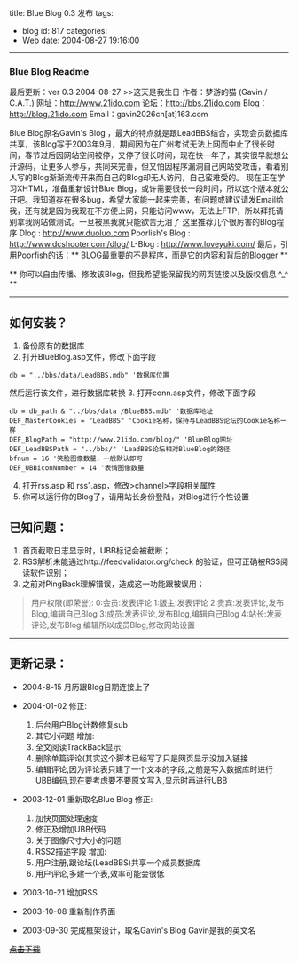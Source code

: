 title: Blue Blog 0.3 发布
tags:
  - blog
id: 817
categories:
  - Web
date: 2004-08-27 19:16:00
---
### Blue Blog Readme
最后更新：ver 0.3   2004-08-27 >>这天是我生日
作者：梦游的猫 (Gavin / C.A.T.)
网址：http://www.21ido.com
论坛：http://bbs.21ido.com
Blog：http://blog.21ido.com
Email：gavin2026cn[at]163.com

Blue Blog原名Gavin's Blog ，最大的特点就是跟LeadBBS结合，实现会员数据库共享，该Blog写于2003年9月，期间因为在广州考试无法上网而中止了很长时间，春节过后因网站空间被停，又停了很长时间，现在快一年了，其实很早就想公开源码，让更多人参与，共同来完善，但又怕因程序漏洞自己网站受攻击，看着别人写的Blog渐渐流传开来而自己的Blog却无人访问，自己蛮难受的。
现在正在学习XHTML，准备重新设计Blue Blog，或许需要很长一段时间，所以这个版本就公开吧。我知道存在很多bug，希望大家能一起来完善，有问题或建议请发Email给我，还有就是因为我现在不方便上网，只能访问www，无法上FTP，所以拜托请别拿我网站做测试。一旦被黑我就只能欲苦无泪了
这里推荐几个很厉害的Blog程序
Dlog : http://www.duoluo.com
Poorlish's Blog : http://www.dcshooter.com/dlog/
L-Blog : http://www.loveyuki.com/
最后，引用Poorfish的话：** BLOG最重要的不是程序，而是它的内容和背后的Blogger **

** 你可以自由传播、修改该Blog，但我希望能保留我的网页链接以及版权信息 ^_^ **
<!--more-->
---

## 如何安装？
1. 备份原有的数据库
2. 打开BlueBlog.asp文件，修改下面字段
```vbs
db = "../bbs/data/LeadBBS.mdb" '数据库位置
```
然后运行该文件，进行数据库转换
3. 打开conn.asp文件，修改下面字段
```vbs
db = db_path & "../bbs/data /BlueBBS.mdb" '数据库地址
DEF_MasterCookies = "LeadBBS" 'Cookie名称，保持与LeadBBS论坛的Cookie名称一样
DEF_BlogPath = "http://www.21ido.com/blog/" 'BlueBlog网址
DEF_LeadBBSPath = "../bbs/" 'LeadBBS论坛相对BlueBlog的路径
bfnum = 16 '笑脸图像数量，一般默认即可
DEF_UBBiconNumber = 14 '表情图像数量
```
4. 打开rss.asp 和 rss1.asp，修改>channel>字段相关属性
5. 你可以运行你的Blog了，请用站长身份登陆，对Blog进行个性设置

## 已知问题：

1. 首页截取日志显示时，UBB标记会被截断；
2. RSS解析未能通过http://feedvalidator.org/check 的验证，但可正确被RSS阅读软件识别；
3. 之前对PingBack理解错误，造成这一功能跟被误用；

> 用户权限(即荣誉):
> 0:会员:发表评论
> 1:版主:发表评论
> 2:贵宾:发表评论,发布Blog,编辑自己Blog
> 3:成员:发表评论,发布Blog,编辑自己Blog
> 4:站长:发表评论,发布Blog,编辑所以成员Blog,修改网站设置

---

## 更新记录：

* 2004-8-15
月历跟Blog日期连接上了

* 2004-01-02
修正:
    1) 后台用户Blog计数修复sub
    2) 其它小问题
增加:
    1) 全文阅读TrackBack显示; 
    2) 删除单篇评论(其实这个脚本已经写了只是网页显示没加入链接
    3) 编辑评论,因为评论表只建了一个文本的字段,之前是写入数据库时进行UBB编码,现在要考虑要不要原文写入,显示时再进行UBB

* 2003-12-01
重新取名Blue Blog
修正: 
    1) 加快页面处理速度
    2) 修正及增加UBB代码
    3) 关于图像尺寸大小的问题
    4) RSS2描述字段
增加: 
    1) 用户注册,跟论坛(LeadBBS)共享一个成员数据库
    2) 用户评论,多建一个表,效率可能会很低

* 2003-10-21
增加RSS

* 2003-10-08
重新制作界面

* 2003-09-30
完成框架设计，取名Gavin's Blog
Gavin是我的英文名

~~[点击下载](/blog/upload/2004/08/27/27_1914886220.rar)~~
